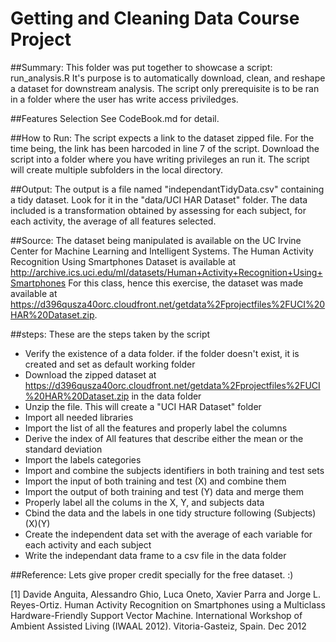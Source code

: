 # Getting and Cleaning Data Course Project

##Summary:
This folder was put together to showcase a script: run_analysis.R
It's purpose is to automatically download, clean, and reshape a dataset for downstream analysis. The script only prerequisite is to be ran in a folder where the user has write access priviledges.

##Features Selection
See CodeBook.md for detail.

##How to Run: 
The script expects a link to the dataset zipped file. For the time being, the link has been harcoded in line 7 of the script. Download the script into a folder where you have writing privileges an run it. The script will create multiple subfolders in the local directory.

##Output: 
The output is a file named "independantTidyData.csv" containing a tidy dataset. Look for it in the "data/UCI HAR Dataset" folder. 
The data included is a transformation obtained by assessing for each subject, for each activity, the average of all features selected. 

##Source:
The dataset being manipulated is available on the UC Irvine Center for Machine Learning and Intelligent Systems.
The Human Activity Recognition Using Smartphones Dataset is available at http://archive.ics.uci.edu/ml/datasets/Human+Activity+Recognition+Using+Smartphones
For this class, hence this exercise, the dataset was made available at https://d396qusza40orc.cloudfront.net/getdata%2Fprojectfiles%2FUCI%20HAR%20Dataset.zip.

##steps:
These are the steps taken by the script
* Verify the existence of a data folder. if the folder doesn't exist, it is created and set as default working folder
* Download the zipped dataset at https://d396qusza40orc.cloudfront.net/getdata%2Fprojectfiles%2FUCI%20HAR%20Dataset.zip in the data folder
* Unzip the file. This will create a "UCI HAR Dataset" folder
* Import all needed libraries
* Import the list of all the features and properly label the columns
* Derive the index of All features that describe either the mean or the standard deviation
* Import the labels categories
* Import and combine the subjects identifiers in both training and test sets
* Import the input of both training and test (X) and combine them
* Import the output of both training and test (Y) data and merge them
* Properly label all the colums in the X, Y, and subjects data
* Cbind the data and the labels in one tidy structure following (Subjects)(X)(Y) 
* Create the independent data set with the average of each variable for each activity and each subject
* Write the independant data frame to a csv file in the data folder

##Reference:
Lets give proper credit specially for the free dataset. :)

[1] Davide Anguita, Alessandro Ghio, Luca Oneto, Xavier Parra and Jorge L. Reyes-Ortiz. Human Activity Recognition on Smartphones using a Multiclass Hardware-Friendly Support Vector Machine. International Workshop of Ambient Assisted Living (IWAAL 2012). Vitoria-Gasteiz, Spain. Dec 2012
